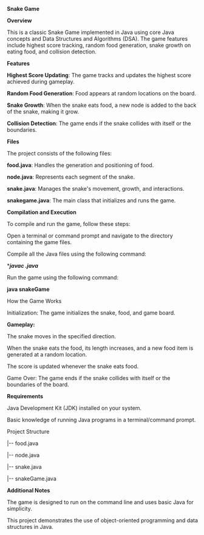 **Snake Game**

**Overview**

This is a classic Snake Game implemented in Java using core Java concepts and Data Structures and Algorithms (DSA). The game features include highest score tracking, random food generation, snake growth on eating food, and collision detection.

**Features**

**Highest Score Updating**: The game tracks and updates the highest score achieved during gameplay.

**Random Food Generation**: Food appears at random locations on the board.

**Snake Growth**: When the snake eats food, a new node is added to the back of the snake, making it grow.

**Collision Detection**: The game ends if the snake collides with itself or the boundaries.

**Files**

The project consists of the following files:

**food.java**: Handles the generation and positioning of food.

**node.java**: Represents each segment of the snake.

**snake.java**: Manages the snake's movement, growth, and interactions.

**snakegame.java**: The main class that initializes and runs the game.

**Compilation and Execution**

To compile and run the game, follow these steps:

Open a terminal or command prompt and navigate to the directory containing the game files.

Compile all the Java files using the following command:

****javac *.java****

Run the game using the following command:

**java snakeGame**

How the Game Works

Initialization: The game initializes the snake, food, and game board.

**Gameplay:**

The snake moves in the specified direction.

When the snake eats the food, its length increases, and a new food item is generated at a random location.

The score is updated whenever the snake eats food.

Game Over: The game ends if the snake collides with itself or the boundaries of the board.

**Requirements**

Java Development Kit (JDK) installed on your system.

Basic knowledge of running Java programs in a terminal/command prompt.

Project Structure

|-- food.java

|-- node.java

|-- snake.java

|-- snakeGame.java

**Additional Notes**

The game is designed to run on the command line and uses basic Java for simplicity.

This project demonstrates the use of object-oriented programming and data structures in Java.
